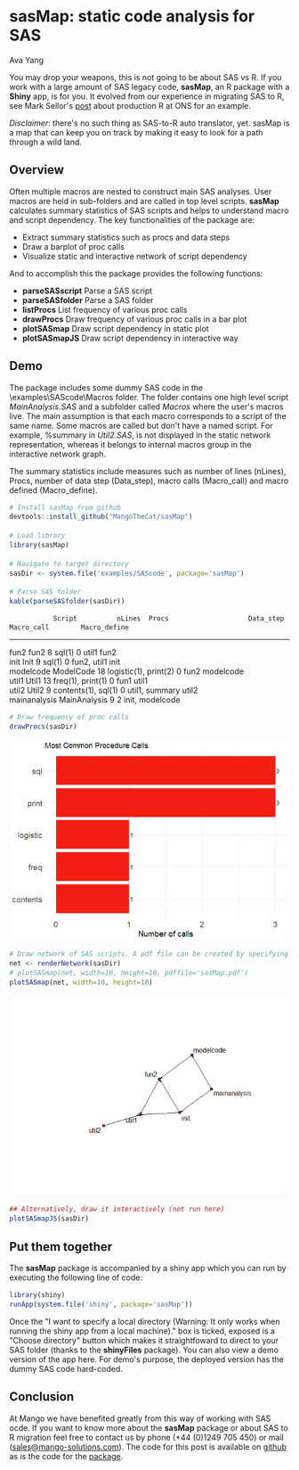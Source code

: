 # sasMap: static code analysis for SAS
Ava Yang  



You may drop your weapons, this is not going to be about SAS vs R. If you work with a large amount of SAS legacy code, **sasMap**, an R package with a **Shiny** app, is for you. It evolved from our experience in migrating SAS to R, see Mark Sellor's [post](http://www.mango-solutions.com/wp/2017/02/production-r-at-ons/) about production R at ONS for an example.

_Disclaimer_: there's no such thing as SAS-to-R auto translator, yet. sasMap is a map that can keep you on track by making it easy to look for a path through a wild land.

## Overview
Often multiple macros are nested to construct main SAS analyses. User macros are held in sub-folders and are called in top level scripts. **sasMap** calculates summary statistics of SAS scripts and helps to understand macro and script dependency. The key functionalities of the package are:

*	Extract summary statistics such as procs and data steps
*	Draw a barplot of proc calls
*	Visualize static and interactive network of script dependency

And to accomplish this the package provides the following functions:

*	**parseSASscript** Parse a SAS script
*	**parseSASfolder** Parse a SAS folder
*	**listProcs** List frequency of various proc calls
*	**drawProcs** Draw frequency of various proc calls in a bar plot
*	**plotSASmap** Draw script dependency in static plot
*	**plotSASmapJS** Draw script dependency in interactive way

## Demo

The package includes some dummy SAS code in the \examples\SAScode\Macros folder. The folder contains one high level script _MainAnalysis.SAS_ and a subfolder called _Macros_ where the user's macros live. The main assumption is that each macro corresponds to a script of the same name. Some macros are called but don't have a named script. For example, %summary in _Util2.SAS_, is not displayed in the static network representation, whereas it belongs to internal macros group in the interactive network graph.

The summary statistics include measures such as number of lines (nLines), Procs, number of data step (Data_step), macro calls (Macro_call) and macro defined (Macro_define).


```r
# Install sasMap from github
devtools::install_github("MangoTheCat/sasMap")

# Load library
library(sasMap)

# Navigate to target directory
sasDir <- system.file('examples/SAScode', package='sasMap')

# Parse SAS folder
kable(parseSASfolder(sasDir))
```

               Script          nLines  Procs                    Data_step  Macro_call        Macro_define 
-------------  -------------  -------  ----------------------  ----------  ----------------  -------------
fun2           fun2                 8  sql(1)                           0  util1             fun2         
init           Init                 9  sql(1)                           0  fun2, util1       init         
modelcode      ModelCode           18  logistic(1), print(2)            0  fun2              modelcode    
util1          Util1               13  freq(1), print(1)                0  fun1              util1        
util2          Util2                9  contents(1), sql(1)              0  util1, summary    util2        
mainanalysis   MainAnalysis         9                                   2  init, modelcode                


```r
# Draw frequency of proc calls
drawProcs(sasDir)
```

![](sasMap_files/figure-html/unnamed-chunk-1-1.png)<!-- -->


```r
# Draw network of SAS scripts. A pdf file can be created by specifying the file name.
net <- renderNetwork(sasDir)
# plotSASmap(net, width=10, height=10, pdffile='sasMap.pdf') 
plotSASmap(net, width=10, height=10)
```

![](sasMap_files/figure-html/unnamed-chunk-2-1.png)<!-- -->

```r
## Alternatively, draw it interactively (not run here)
plotSASmapJS(sasDir)
```

## Put them together
The **sasMap** package is accompanied by a shiny app which you can run by executing the following line of code:

```r
library(shiny)
runApp(system.file('shiny', package='sasMap'))
```

Once the "I want to specify a local directory (Warning: It only works when running the shiny app from a local machine)." box is ticked, exposed is a "Choose directory" button which makes it straightfoward to direct to your SAS folder (thanks to the **shinyFiles** package). You can also view a demo version of the app here. For demo's purpose, the deployed version has the dummy SAS code hard-coded.

## Conclusion
At Mango we have benefited greatly from this way of working with SAS ocde. If you want to know more about the **sasMap** package or about SAS to R migration feel free to contact us by phone (+44 (0)1249 705 450) or mail (sales@mango-solutions.com). The code for this post is available on [github](https://github.com/MangoTheCat/blog_sasmap) as is the code for the [package](https://github.com/MangoTheCat/sasMap).






